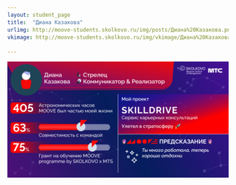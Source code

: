 ```yaml
---
layout: student_page
title:  "Диана Казакова"
urlimg: http://moove-students.skolkovo.ru/img/posts/Диана%20Казакова.png
vkimage: http://moove-students.skolkovo.ru/img/vkimage/Диана%20Казакова%20для%20Вк.png

---
```

<img class="img-fluid" src="/img/posts/Диана Казакова.png" alt="moove-2">
